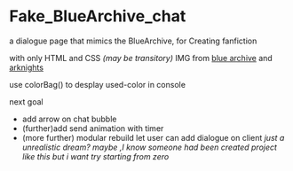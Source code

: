 # Fake_BlueArchive_chat
a dialogue page that mimics the BlueArchive, for Creating fanfiction

with only HTML and CSS _(may be transitory)_
IMG from [blue archive](https://kivo.wiki/)  and  [arknights](https://prts.wiki/w/%E9%A6%96%E9%A1%B5)

use colorBag() to desplay used-color in console

next goal

-  add  arrow on chat bubble
-  (further)add send animation with timer
- (more further) modular rebuild   let user can add dialogue on client 
_just a unrealistic dream? maybe ,I know someone had been created project like this but i want try  starting from zero_

